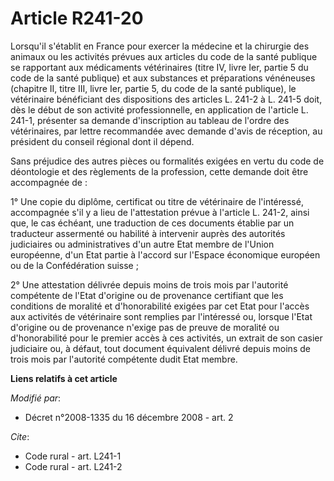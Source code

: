 # Article R241-20

Lorsqu'il s'établit en France pour exercer la médecine et la chirurgie des animaux ou les activités prévues aux articles du
code de la santé publique se rapportant aux médicaments vétérinaires (titre IV, livre Ier, partie 5 du code de la santé
publique) et aux substances et préparations vénéneuses (chapitre II, titre III, livre Ier, partie 5, du code de la santé
publique), le vétérinaire bénéficiant des dispositions des articles L. 241-2 à L. 241-5 doit, dès le début de son activité
professionnelle, en application de l'article L. 241-1, présenter sa demande d'inscription au tableau de l'ordre des
vétérinaires, par lettre recommandée avec demande d'avis de réception, au président du conseil régional dont il dépend. 

Sans préjudice des autres pièces ou formalités exigées en vertu du code de déontologie et des règlements de la profession,
cette demande doit être accompagnée de : 

1° Une copie du diplôme, certificat ou titre de vétérinaire de l'intéressé, accompagnée s'il y a lieu de l'attestation prévue
à l'article L. 241-2, ainsi que, le cas échéant, une traduction de ces documents établie par un traducteur assermenté ou
habilité à intervenir auprès des autorités judiciaires ou administratives d'un autre Etat membre de l'Union européenne, d'un
Etat partie à l'accord sur l'Espace économique européen ou de la Confédération suisse ; 

2° Une attestation délivrée depuis moins de trois mois par l'autorité compétente de l'Etat d'origine ou de provenance
certifiant que les conditions de moralité et d'honorabilité exigées par cet Etat pour l'accès aux activités de vétérinaire
sont remplies par l'intéressé ou, lorsque l'Etat d'origine ou de provenance n'exige pas de preuve de moralité ou
d'honorabilité pour le premier accès à ces activités, un extrait de son casier judiciaire ou, à défaut, tout document
équivalent délivré depuis moins de trois mois par l'autorité compétente dudit Etat membre.

**Liens relatifs à cet article**

_Modifié par_:

  - Décret n°2008-1335 du 16 décembre 2008 - art. 2

_Cite_:

  - Code rural - art. L241-1
  - Code rural - art. L241-2
